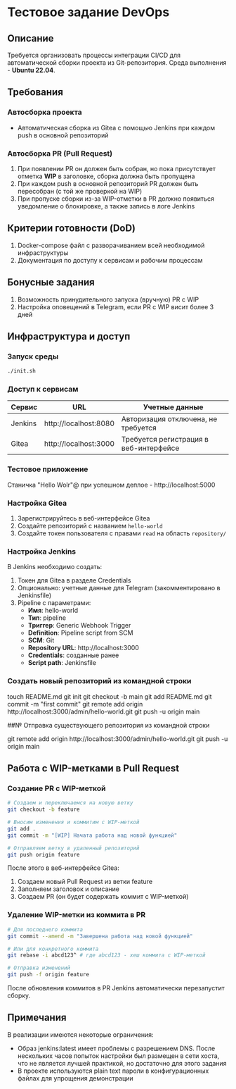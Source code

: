 # Тестовое задание DevOps

## Описание

Требуется организовать процессы интеграции CI/CD для автоматической сборки проекта из Git-репозитория. Среда выполнения - **Ubuntu 22.04**.

## Требования

### Автосборка проекта
- Автоматическая сборка из Gitea с помощью Jenkins при каждом push в основной репозиторий

### Автосборка PR (Pull Request)
1. При появлении PR он должен быть собран, но пока присутствует отметка **WIP** в заголовке, сборка должна быть пропущена
2. При каждом push в основной репозиторий PR должен быть пересобран (с той же проверкой на WIP)
3. При пропуске сборки из-за WIP-отметки в PR должно появиться уведомление о блокировке, а также запись в логе Jenkins

## Критерии готовности (DoD)
1. Docker-compose файл с разворачиванием всей необходимой инфраструктуры
2. Документация по доступу к сервисам и рабочим процессам

## Бонусные задания
1. Возможность принудительного запуска (вручную) PR с WIP
2. Настройка оповещений в Telegram, если PR с WIP висит более 3 дней

## Инфраструктура и доступ

### Запуск среды
```bash
./init.sh
```

### Доступ к сервисам
| Сервис  | URL                   | Учетные данные                           |
|---------|----------------------|------------------------------------------|
| Jenkins | http://localhost:8080 | Авторизация отключена, не требуется      |
| Gitea   | http://localhost:3000 | Требуется регистрация в веб-интерфейсе   |

### Тестовое приложение

Станичка "Hello Wolr"@ при успешном деплое - http://localhost:5000

### Настройка Gitea
1. Зарегистрируйтесь в веб-интерфейсе Gitea
2. Создайте репозиторий с названием `hello-world`
3. Создайте токен пользователя с правами `read` на область `repository/`

### Настройка Jenkins
В Jenkins необходимо создать:

1. Токен для Gitea в разделе Credentials
2. Опционально: учетные данные для Telegram (закомментировано в Jenkinsfile)
3. Pipeline с параметрами:
   - **Имя**: hello-world
   - **Тип**: pipeline
   - **Триггер**: Generic Webhook Trigger
   - **Definition**: Pipeline script from SCM
   - **SCM**: Git
   - **Repository URL**: http://localhost:3000
   - **Credentials**: созданные ранее
   - **Script path**: Jenkinsfile


### Создать новый репозиторий из командной строки

touch README.md
git init
git checkout -b main
git add README.md
git commit -m "first commit"
git remote add origin http://localhost:3000/admin/hello-world.git
git push -u origin main

##№ Отправка существующего репозитория из командной строки

git remote add origin http://localhost:3000/admin/hello-world.git
git push -u origin main


## Работа с WIP-метками в Pull Request

### Создание PR с WIP-меткой

```bash
# Создаем и переключаемся на новую ветку
git checkout -b feature

# Вносим изменения и коммитим с WIP-меткой
git add .
git commit -m "[WIP] Начата работа над новой функцией"

# Отправляем ветку в удаленный репозиторий
git push origin feature
```

После этого в веб-интерфейсе Gitea:
1. Создаем новый Pull Request из ветки feature
2. Заполняем заголовок и описание
3. Создаем PR (он будет содержать коммит с WIP-меткой)

### Удаление WIP-метки из коммита в PR

```bash
# Для последнего коммита
git commit --amend -m "Завершена работа над новой функцией"

# Или для конкретного коммита
git rebase -i abcd123^ # где abcd123 - хеш коммита с WIP-меткой

# Отправка изменений
git push -f origin feature
```

После обновления коммитов в PR Jenkins автоматически перезапустит сборку.

## Примечания

В реализации имеются некоторые ограничения:
- Образ jenkins:latest имеет проблемы с разрешением DNS. После нескольких часов попыток настройки был размещен в сети хоста, что не является лучшей практикой, но достаточно для этого задания
- В проекте используются plain text пароли в конфигурационных файлах для упрощения демонстрации
